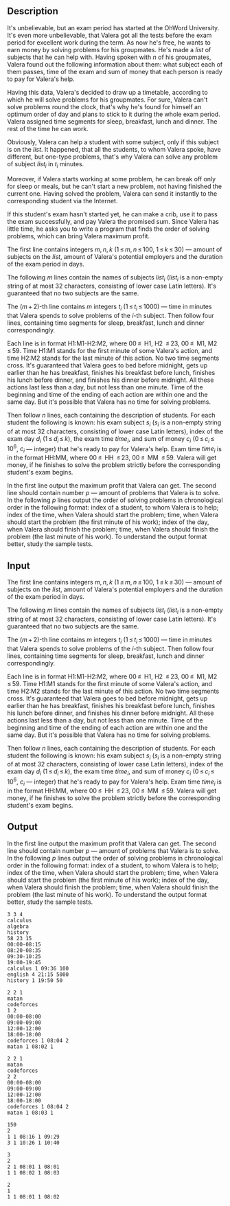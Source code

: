 ## Description

<div><p>It's unbelievable, but an exam period has started at the OhWord University. It's even more unbelievable, that Valera got all the tests before the exam period for excellent work during the term. As now he's free, he wants to earn money by solving problems for his groupmates. He's made a <span class="tex-span"><i>list</i></span> of subjects that he can help with. Having spoken with <span class="tex-span"><i>n</i></span> of his groupmates, Valera found out the following information about them: what subject each of them passes, time of the exam and sum of money that each person is ready to pay for Valera's help.</p><p>Having this data, Valera's decided to draw up a timetable, according to which he will solve problems for his groupmates. For sure, Valera can't solve problems round the clock, that's why he's found for himself an optimum order of day and plans to stick to it during the whole exam period. Valera assigned time segments for sleep, breakfast, lunch and dinner. The rest of the time he can work.</p><p>Obviously, Valera can help a student with some subject, only if this subject is on the <span class="tex-span"><i>list</i></span>. It happened, that all the students, to whom Valera spoke, have different, but one-type problems, that's why Valera can solve any problem of subject <span class="tex-span"><i>list</i><sub class="lower-index"><i>i</i></sub></span> in <span class="tex-span"><i>t</i><sub class="lower-index"><i>i</i></sub></span> minutes.</p><p>Moreover, if Valera starts working at some problem, he can break off only for sleep or meals, but he can't start a new problem, not having finished the current one. Having solved the problem, Valera can send it instantly to the corresponding student via the Internet.</p><p>If this student's exam hasn't started yet, he can make a crib, use it to pass the exam successfully, and pay Valera the promised sum. Since Valera has little time, he asks you to write a program that finds the order of solving problems, which can bring Valera maximum profit.</p></div><div class="input-specification"><p>The first line contains integers <span class="tex-span"><i>m</i>, <i>n</i>, <i>k</i></span> (<span class="tex-span">1 ≤ <i>m</i>, <i>n</i> ≤ 100</span>, <span class="tex-span">1 ≤ <i>k</i> ≤ 30</span>) — amount of subjects on the <span class="tex-span"><i>list</i></span>, amount of Valera's potential employers and the duration of the exam period in days.</p><p>The following <span class="tex-span"><i>m</i></span> lines contain the names of subjects <span class="tex-span"><i>list</i><sub class="lower-index"><i>i</i></sub></span> (<span class="tex-span"><i>list</i><sub class="lower-index"><i>i</i></sub></span> is a non-empty string of at most 32 characters, consisting of lower case Latin letters). It's guaranteed that no two subjects are the same.</p><p>The <span class="tex-span">(<i>m</i> + 2)</span>-th line contains <span class="tex-span"><i>m</i></span> integers <span class="tex-span"><i>t</i><sub class="lower-index"><i>i</i></sub></span> (<span class="tex-span">1 ≤ <i>t</i><sub class="lower-index"><i>i</i></sub> ≤ 1000</span>) — time in minutes that Valera spends to solve problems of the <span class="tex-span"><i>i</i></span>-th subject. Then follow four lines, containing time segments for sleep, breakfast, lunch and dinner correspondingly.</p><p>Each line is in format <span class="tex-font-style-tt">H1:M1-H2:M2</span>, where <span class="tex-span">00 ≤ </span> <span class="tex-font-style-tt">H1</span>, <span class="tex-font-style-tt">H2</span> <span class="tex-span"> ≤ 23</span>, <span class="tex-span">00 ≤ </span> <span class="tex-font-style-tt">M1</span>, <span class="tex-font-style-tt">M2</span> <span class="tex-span"> ≤ 59</span>. Time <span class="tex-font-style-tt">H1:M1</span> stands for the first minute of some Valera's action, and time <span class="tex-font-style-tt">H2:M2</span> stands for the last minute of this action. No two time segments cross. It's guaranteed that Valera goes to bed before midnight, gets up earlier than he has breakfast, finishes his breakfast before lunch, finishes his lunch before dinner, and finishes his dinner before midnight. All these actions last less than a day, but not less than one minute. Time of the beginning and time of the ending of each action are within one and the same day. But it's possible that Valera has no time for solving problems.</p><p>Then follow <span class="tex-span"><i>n</i></span> lines, each containing the description of students. For each student the following is known: his exam subject <span class="tex-span"><i>s</i><sub class="lower-index"><i>i</i></sub></span> (<span class="tex-span"><i>s</i><sub class="lower-index"><i>i</i></sub></span> is a non-empty string of at most 32 characters, consisting of lower case Latin letters), index of the exam day <span class="tex-span"><i>d</i><sub class="lower-index"><i>i</i></sub></span> (<span class="tex-span">1 ≤ <i>d</i><sub class="lower-index"><i>i</i></sub> ≤ <i>k</i></span>), the exam time <span class="tex-span"><i>time</i><sub class="lower-index"><i>i</i></sub></span>, and sum of money <span class="tex-span"><i>c</i><sub class="lower-index"><i>i</i></sub></span> (<span class="tex-span">0 ≤ <i>c</i><sub class="lower-index"><i>i</i></sub> ≤ 10<sup class="upper-index">6</sup></span>, <span class="tex-span"><i>c</i><sub class="lower-index"><i>i</i></sub></span> — integer) that he's ready to pay for Valera's help. Exam time <span class="tex-span"><i>time</i><sub class="lower-index"><i>i</i></sub></span> is in the format <span class="tex-font-style-tt">HH:MM</span>, where <span class="tex-span">00 ≤ </span> <span class="tex-font-style-tt">HH</span> <span class="tex-span"> ≤ 23</span>, <span class="tex-span">00 ≤ </span> <span class="tex-font-style-tt">MM</span> <span class="tex-span"> ≤ 59</span>. Valera will get money, if he finishes to solve the problem strictly before the corresponding student's exam begins.</p></div><div class="output-specification"><p>In the first line output the maximum profit that Valera can get. The second line should contain number <span class="tex-span"><i>p</i></span> — amount of problems that Valera is to solve. In the following <span class="tex-span"><i>p</i></span> lines output the order of solving problems in chronological order in the following format: index of a student, to whom Valera is to help; index of the time, when Valera should start the problem; time, when Valera should start the problem (the first minute of his work); index of the day, when Valera should finish the problem; time, when Valera should finish the problem (the last minute of his work). To understand the output format better, study the sample tests.</p></div>

## Input

<p>The first line contains integers <span class="tex-span"><i>m</i>, <i>n</i>, <i>k</i></span> (<span class="tex-span">1 ≤ <i>m</i>, <i>n</i> ≤ 100</span>, <span class="tex-span">1 ≤ <i>k</i> ≤ 30</span>) — amount of subjects on the <span class="tex-span"><i>list</i></span>, amount of Valera's potential employers and the duration of the exam period in days.</p><p>The following <span class="tex-span"><i>m</i></span> lines contain the names of subjects <span class="tex-span"><i>list</i><sub class="lower-index"><i>i</i></sub></span> (<span class="tex-span"><i>list</i><sub class="lower-index"><i>i</i></sub></span> is a non-empty string of at most 32 characters, consisting of lower case Latin letters). It's guaranteed that no two subjects are the same.</p><p>The <span class="tex-span">(<i>m</i> + 2)</span>-th line contains <span class="tex-span"><i>m</i></span> integers <span class="tex-span"><i>t</i><sub class="lower-index"><i>i</i></sub></span> (<span class="tex-span">1 ≤ <i>t</i><sub class="lower-index"><i>i</i></sub> ≤ 1000</span>) — time in minutes that Valera spends to solve problems of the <span class="tex-span"><i>i</i></span>-th subject. Then follow four lines, containing time segments for sleep, breakfast, lunch and dinner correspondingly.</p><p>Each line is in format <span class="tex-font-style-tt">H1:M1-H2:M2</span>, where <span class="tex-span">00 ≤ </span> <span class="tex-font-style-tt">H1</span>, <span class="tex-font-style-tt">H2</span> <span class="tex-span"> ≤ 23</span>, <span class="tex-span">00 ≤ </span> <span class="tex-font-style-tt">M1</span>, <span class="tex-font-style-tt">M2</span> <span class="tex-span"> ≤ 59</span>. Time <span class="tex-font-style-tt">H1:M1</span> stands for the first minute of some Valera's action, and time <span class="tex-font-style-tt">H2:M2</span> stands for the last minute of this action. No two time segments cross. It's guaranteed that Valera goes to bed before midnight, gets up earlier than he has breakfast, finishes his breakfast before lunch, finishes his lunch before dinner, and finishes his dinner before midnight. All these actions last less than a day, but not less than one minute. Time of the beginning and time of the ending of each action are within one and the same day. But it's possible that Valera has no time for solving problems.</p><p>Then follow <span class="tex-span"><i>n</i></span> lines, each containing the description of students. For each student the following is known: his exam subject <span class="tex-span"><i>s</i><sub class="lower-index"><i>i</i></sub></span> (<span class="tex-span"><i>s</i><sub class="lower-index"><i>i</i></sub></span> is a non-empty string of at most 32 characters, consisting of lower case Latin letters), index of the exam day <span class="tex-span"><i>d</i><sub class="lower-index"><i>i</i></sub></span> (<span class="tex-span">1 ≤ <i>d</i><sub class="lower-index"><i>i</i></sub> ≤ <i>k</i></span>), the exam time <span class="tex-span"><i>time</i><sub class="lower-index"><i>i</i></sub></span>, and sum of money <span class="tex-span"><i>c</i><sub class="lower-index"><i>i</i></sub></span> (<span class="tex-span">0 ≤ <i>c</i><sub class="lower-index"><i>i</i></sub> ≤ 10<sup class="upper-index">6</sup></span>, <span class="tex-span"><i>c</i><sub class="lower-index"><i>i</i></sub></span> — integer) that he's ready to pay for Valera's help. Exam time <span class="tex-span"><i>time</i><sub class="lower-index"><i>i</i></sub></span> is in the format <span class="tex-font-style-tt">HH:MM</span>, where <span class="tex-span">00 ≤ </span> <span class="tex-font-style-tt">HH</span> <span class="tex-span"> ≤ 23</span>, <span class="tex-span">00 ≤ </span> <span class="tex-font-style-tt">MM</span> <span class="tex-span"> ≤ 59</span>. Valera will get money, if he finishes to solve the problem strictly before the corresponding student's exam begins.</p>

## Output

<p>In the first line output the maximum profit that Valera can get. The second line should contain number <span class="tex-span"><i>p</i></span> — amount of problems that Valera is to solve. In the following <span class="tex-span"><i>p</i></span> lines output the order of solving problems in chronological order in the following format: index of a student, to whom Valera is to help; index of the time, when Valera should start the problem; time, when Valera should start the problem (the first minute of his work); index of the day, when Valera should finish the problem; time, when Valera should finish the problem (the last minute of his work). To understand the output format better, study the sample tests.</p>





```input1
3 3 4
calculus
algebra
history
58 23 15
00:00-08:15
08:20-08:35
09:30-10:25
19:00-19:45
calculus 1 09:36 100
english 4 21:15 5000
history 1 19:50 50

```




```input2
2 2 1
matan
codeforces
1 2
00:00-08:00
09:00-09:00
12:00-12:00
18:00-18:00
codeforces 1 08:04 2
matan 1 08:02 1

```




```input3
2 2 1
matan
codeforces
2 2
00:00-08:00
09:00-09:00
12:00-12:00
18:00-18:00
codeforces 1 08:04 2
matan 1 08:03 1

```




```output1
150
2
1 1 08:16 1 09:29
3 1 10:26 1 10:40

```




```output2
3
2
2 1 08:01 1 08:01
1 1 08:02 1 08:03

```




```output3
2
1
1 1 08:01 1 08:02

```


